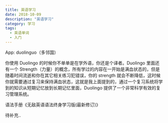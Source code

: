 ```yaml
---
title: 英语学习
date: 2018-10-09
description: "英语学习"
category: 学习
tags:
  - 英语单词
  - 入门
---
```


App: duolinguo（多邻国）

你使用 Duolingo 的时候你不单单是在学外语，你还是个译者。Duolingo 里面还有一个 Strength（力量）的概念，所有学过的内容在一开始是满血状态的，但是随着时间流逝和你在其它相关练习犯错误，你的 strength 就会不断降低，这时候你就需要通过复习来保持满血状态，这就是我上面提到的，通过一个复习系统将学到的知识从短期记忆放到长期记忆里面，Duolingo 提供了一个非常科学有效的复习管理系统。

语法手册《无敌英语语法终身学习版(最新修订)》

<!--more-->

待补充..
